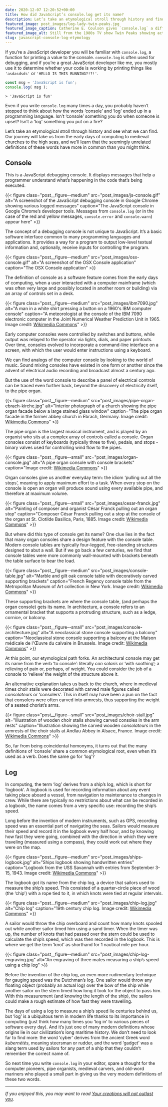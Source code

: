 ```yaml
---
date: 2020-12-07 12:20:52+00:00
title: How did JavaScript’s console.log get its name?
description: Let’s take an etymological stroll through history and find out how these two unusual words ended up in JavaScript.
featured_image: post_images/log-lady-twin-peaks.jpg
featured_image_caption: Catherine E. Coulson gives `console.log` a different meaning as the Log Lady in *Twin Peaks*
featured_image_alt: Still from the 1980s TV show Twin Peaks showing actress Catherine E. Coulson as the Log Lady stroking her pet log
slug: javascript-console-log-etymology
---
```


If you’re a JavaScript developer you will be familiar with `console.log`, a function for printing a value to the console. `console.log` is often used for debugging, and if you’re a great JavaScript developer like me, you mostly use it to determine whether your code is working by printing things like `'asdasdsds'` or `'HELLO IS THIS RUNNING?!?!'`.

```javascript
const msg = 'JavaScript is fun';
console.log( msg );
```

```text
> 'JavaScript is fun'
```

Even if you write `console.log` many times a day, you probably haven’t stopped to think about how the words ‘console’ and ‘log’ ended up in a programming language. Isn’t ‘console’ something you do when someone is upset? Isn’t a ‘log’ something you put on a fire? 

Let’s take an etymological stroll through history and see what we can find. Our journey will take us from the early days of computing to medieval churches to the high seas, and we’ll learn that the seemingly unrelated definitions of these words have more in common than you might think.

## Console

This is a JavaScript debugging console. It displays messages that help a programmer understand what’s happening in the code that’s being executed.

{{< figure class="post__figure--medium" src="post_images/js-console.gif" alt="A screenshot of the JavaScript debugging console in Google Chrome showing various logged messages" caption="The JavaScript console in Google Chrome’s developer tools. Messages from `console.log` (or in the case of the red and yellow messages, `console.error` and `console.warn`) appear here" >}}

The concept of a debugging console is not unique to JavaScript. It’s a basic software interface common to many programming languages and applications. It provides a way for a program to output low-level textual information and, optionally, receive inputs for controlling the program.

{{< figure class="post__figure--medium" src="post_images/osx-console.gif" alt="A screenshot of the OSX Console application" caption="The OSX Console application" >}}

The definition of console as a software feature comes from the early days of computing, when a user interacted with a computer mainframe (which was often very large and possibly located in another room or building) via an array of controls set in a desk.

{{< figure class="post__figure--medium" src="post_images/ibm7090.jpg" alt="A man in a white shirt pressing a button on a 1960's IBM computer console" caption="A meteorologist at the console of the IBM 7090 electronic computer in the Joint Numerical Weather Prediction Unit in 1965. Image credit: [Wikimedia Commons](https://commons.wikimedia.org/wiki/File:IBM_7090_console_used_by_a_meteorologist,_1965.jpg)" >}}

Early computer consoles were controlled by switches and buttons, while output was relayed to the operator via lights, dials, and paper printouts. Over time, consoles evolved to incorporate a command-line interface on a screen, with which the user would enter instructions using a keyboard.

We can find analogs of the computer console by looking to the world of music. Sound mixing consoles have existed in one form or another since the advent of electrical audio recording and broadcast almost a century ago.

But the use of the word console to describe a panel of electrical controls can be traced even further back, beyond the discovery of electricity itself, to the pipe organ.

{{< figure class="post__figure--medium" src="post_images/pipe-organ-ebrach-kirche.jpg" alt="Interior photograph of a church showing the pipe organ facade below a large stained glass window" caption="The pipe organ facade in the former abbey church in Ebrach, Germany. Image credit: [Wikimedia Commons](https://commons.wikimedia.org/wiki/File:Ebrach_Kirche_rose_window_Orgel_P4252411efs.jpg)" >}}

The pipe organ is the largest musical instrument, and is played by an organist who sits at a complex array of controls called a console. Organ consoles consist of keyboards (typically three to five), pedals, and stops - binary valves used for controlling wind flow to the pipes.

{{< figure class="post__figure--small" src="post_images/organ-console.jpg" alt="A pipe organ console with console brackets" caption="Image credit: [Wikimedia Commons](https://commons.wikimedia.org/wiki/File:Usnaconsole.jpg)" >}}

Organ consoles give us another everyday term: the idiom ‘pulling out all the stops’, meaning to apply maximum effort to a task. When every stop on the console is open an organ will produce sound using every available pipe, and therefore at maximum volume.


{{< figure class="post__figure--small" src="post_images/cesar-franck.jpg" alt="Painting of composer and organist César Franck pulling out an organ stop" caption="Composer César Franck pulling out a stop at the console of the organ at St. Clotilde Basilica, Paris, 1885. Image credit: [Wikimedia Commons](https://commons.wikimedia.org/wiki/File:Cesar_Franck_At_Organ.jpg)" >}}

But where did this type of console get its name? One clue lies in the fact that many organ consoles share a design feature with the console table. Modern console tables are typically four-legged, free-standing structures designed to abut a wall. But if we go back a few centuries, we find that console tables were more commonly wall-mounted with brackets beneath the table surface to bear the load.

{{< figure class="post__figure--medium" src="post_images/console-table.jpg" alt="Marble and gilt oak console table with decoratively carved supporting brackets" caption="French Regency console table from the Metropolitan Museum of Art collection in New York. Image credit: [Wikimedia Commons](https://commons.wikimedia.org/wiki/File:Console_table_MET_DP268329.jpg)" >}}

These supporting brackets are where the console table, (and perhaps the organ console) gets its name. In architecture, a console refers to an ornamental bracket that supports a protruding structure, such as a ledge, cornice, or balcony.

{{< figure class="post__figure--small" src="post_images/console-architecture.jpg" alt="A neoclassical stone console supporting a balcony" caption="Neoclassical stone console supporting a balcony at the Maison médicale de l'Œuvre du calvaire in Brussels. Image credit: [Wikimedia Commons](https://commons.wikimedia.org/wiki/File:Fa%C3%A7adebalconconsolechausseewavreneoclassique.jpg)" >}}

At this point, our etymological path forks. An architectural console may get its name from the verb ‘to console’: literally *con solaris* or ‘with soothing’; a relieving of pain or, perhaps, of weight. You could consider the job of a console to ‘relieve’ the weight of the structure above it.

An alternative explanation takes us back to the church, where in medieval times choir stalls were decorated with carved male figures called *consolateurs* or ‘consolers’. This in itself may have been a pun on the fact that consolers were often carved into armrests, thus supporting the weight of a seated chorist’s arms.

{{< figure class="post__figure--small" src="post_images/choir-stall.jpg" alt="Illustration of wooden choir stalls showing carved consoles in the arm rests" caption="Illustration showing the carved wooden *consolateurs* in the armrests of the choir stalls at Andlau Abbey in Alsace, France. Image credit: [Wikimedia Commons](https://commons.wikimedia.org/wiki/File:Stalles.eglise.Anellau.png)" >}}

So, far from being coincidental homonyms, it turns out that the many definitions of ‘console’ share a common etymological root, even when it’s used as a verb. Does the same go for ‘log’?

## Log

In computing, the term ‘log’ derives from a ship’s log, which is short for ‘logbook’. A logbook is used for recording information about any event taking place aboard a vessel, from navigation to maintenance to changes in crew. While there are typically no restrictions about what can be recorded in a logbook, the name comes from a very specific use: recording the ship’s speed.

Long before the invention of modern instruments, such as GPS, recording speed was an essential part of navigating the seas. Sailors would measure their speed and record it in the logbook every half hour, and by knowing how fast they were going, combined with the direction in which they were traveling (measured using a compass), they could work out where they were on the map.

{{< figure class="post__figure--medium" src="post_images/ships-logbook.jpg" alt="Ships logbook showing handwritten entries" caption="Logbook from the USS Savannah with entries from September 3-15, 1943. Image credit: [Wikimedia Commons](https://commons.wikimedia.org/wiki/File:19430903-19430915_USS_Savannah_CL-42_Turret_Two_log_book_entries.jpg)" >}}

The logbook got its name from the chip log, a device that sailors used to measure the ship’s speed. This consisted of a quarter-circle piece of wood (the ‘chip’) with a rope tied to it, in which knots were tied at regular intervals.

{{< figure class="post__figure--medium" src="post_images/chip-log.jpg" alt="Chip log" caption="19th century chip log. Image credit: [Wikimedia Commons](https://en.wikipedia.org/wiki/File:Loch_%C3%A0_plateau.jpg)" >}}

A sailor would throw the chip overboard and count how many knots spooled out while another sailor timed him using a sand timer. When the timer was up, the number of knots that had passed over the stern could be used to calculate the ship’s speed, which was then recorded in the logbook. This is where we get the term ‘knot’ as shorthand for 1 nautical mile per hour.

{{< figure class="post__figure--medium" src="post_images/chip-log-engraving.jpg" alt="An engraving of three mates measuring a ship’s speed using a chip log" >}}

Before the invention of the chip log, an even more rudimentary technique for gauging speed was the Dutchman’s log. One sailor would throw any floating object (probably an actual log) over the bow of the ship while another sailor on the stern timed how long it took for the object to pass him. With this measurement (and knowing the length of the ship), the sailors could make a rough estimate of how fast they were travelling.

The days of using a log to measure a ship’s speed lie centuries behind us, but ‘log’ is a ubiquitous term in modern life thanks to its importance in computing (just think how many times you ‘log in’ to various pieces of software every day). And it’s just one of many modern definitions whose origins lie in our civilization’s long maritime history. We don’t need to look far to find more: the word ‘cyber’ derives from the ancient Greek word *kubernētēs*, meaning steersman or rudder, and the word ‘gadget’ was a slang term used by sailors for any part of a ship that they couldn’t remember the correct name of.

So next time you write `console.log` in your editor, spare a thought for the computer pioneers, pipe organists, medieval carvers, and old-word mariners who played a small part in giving us the very modern definitions of these two words.

---

*If you enjoyed this, you may want to read [ Your creations will not outlast you](/your-creations-will-not-outlast-you/).*
